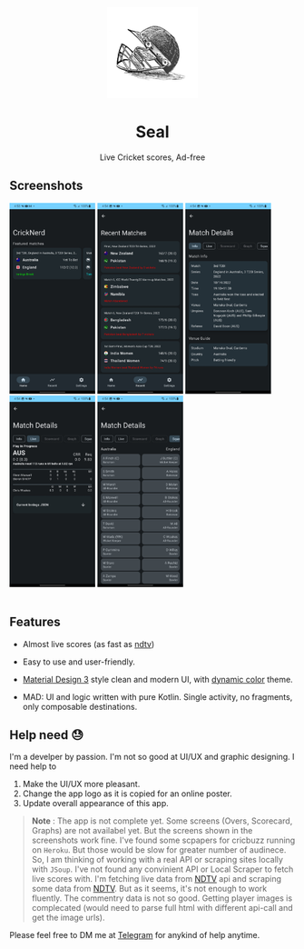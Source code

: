 <div align="center">
    <img src="app/src/main/res/drawable/high_res_logo_2_512x512.png" width=160 height=160/>
</div>
<h1 align="center">Seal</h1>
<p align="center">
	Live Cricket scores, Ad-free
</p>

## Screenshots
<div>
<img src="Screenshots/1.jpg" width="30%" />
<img src="Screenshots/2.jpg" width="30%" />
<img src="Screenshots/3.jpg" width="30%" />
<img src="Screenshots/4.jpg" width="30%" />
<img src="Screenshots/5.jpg" width="30%" />
</div>
<br>

## Features
- Almost live scores (as fast as [ndtv](https://sports.ndtv.com/cricket))

- Easy to use and user-friendly.

- [Material Design 3](https://m3.material.io/) style clean and modern UI, with [dynamic color](https://m3.material.io/foundations/customization) theme.

- MAD: UI and logic written with pure Kotlin. Single activity, no fragments, only composable destinations.

##

## Help need :sweat:

I'm a develper by passion. I'm not so good at UI/UX and graphic designing.
I need help to
1. Make the UI/UX more pleasant.
2. Change the app logo as it is copied for an online poster.
3. Update overall appearance of this app.


> __Note__ : The app is not complete yet. Some screens (Overs, Scorecard, Graphs) are not availabel yet. But the screens shown in the screenshots work fine. I've found some scpapers for cricbuzz running on `Heroku`. But those would be slow for greater number of audinece. So, I am thinking of working with a real API or scraping sites locally with `JSoup`. I've not found any convinient API or Local Scraper to fetch live scores with. I'm fetching live data from [NDTV](https://sports.ndtv.com/cricket) api and scraping some data from [NDTV](https://sports.ndtv.com/cricket). But as it seems, it's not enough to work fluently. The commentry data is not so good. Getting player images is complecated (would need to parse full html with different api-call and get the image urls).

Please feel free to DM me at [Telegram](https://t.me/arijit_paul) for anykind of help anytime.
